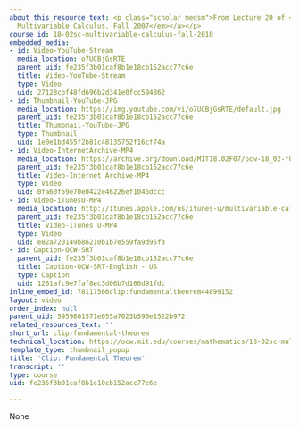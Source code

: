 ```yaml
---
about_this_resource_text: <p class="scholar_medsm">From Lecture 20 of <a href="http://ocw.mit.edu/courses/mathematics/18-02-multivariable-calculus-fall-2007/video-lectures/"><em>18.02
  Multivariable Calculus, Fall 2007</em></a></p>
course_id: 18-02sc-multivariable-calculus-fall-2010
embedded_media:
- id: Video-YouTube-Stream
  media_location: o7UCBjGsRTE
  parent_uid: fe235f3b01caf8b1e18cb152acc77c6e
  title: Video-YouTube-Stream
  type: Video
  uid: 27128cbf48fd696b2d341e0fcc594862
- id: Thumbnail-YouTube-JPG
  media_location: https://img.youtube.com/vi/o7UCBjGsRTE/default.jpg
  parent_uid: fe235f3b01caf8b1e18cb152acc77c6e
  title: Thumbnail-YouTube-JPG
  type: Thumbnail
  uid: 1e0e1bd455f2b81c48135752f16cf74a
- id: Video-InternetArchive-MP4
  media_location: https://archive.org/download/MIT18.02F07/ocw-18_02-f07-lec20_300k.mp4
  parent_uid: fe235f3b01caf8b1e18cb152acc77c6e
  title: Video-Internet Archive-MP4
  type: Video
  uid: 0fa60f59e70e0422e46226ef1046dccc
- id: Video-iTunesU-MP4
  media_location: http://itunes.apple.com/us/itunes-u/multivariable-calculus-spring/id354869122
  parent_uid: fe235f3b01caf8b1e18cb152acc77c6e
  title: Video-iTunes U-MP4
  type: Video
  uid: e82a720149b86210b1b7e559fa9d95f3
- id: Caption-OCW-SRT
  parent_uid: fe235f3b01caf8b1e18cb152acc77c6e
  title: Caption-OCW-SRT-English - US
  type: Caption
  uid: 1261afc9e7faf8ec3d06b7d166d91fdc
inline_embed_id: 78117566clip:fundamentaltheorem44899152
layout: video
order_index: null
parent_uid: 5959801571e055a7023b590e1522b972
related_resources_text: ''
short_url: clip-fundamental-theorem
technical_location: https://ocw.mit.edu/courses/mathematics/18-02sc-multivariable-calculus-fall-2010/3.-double-integrals-and-line-integrals-in-the-plane/part-b-vector-fields-and-line-integrals/session-60-fundamental-theorem-for-line-integrals/clip-fundamental-theorem
template_type: thumbnail_popup
title: 'Clip: Fundamental Theorem'
transcript: ''
type: course
uid: fe235f3b01caf8b1e18cb152acc77c6e

---
```

None